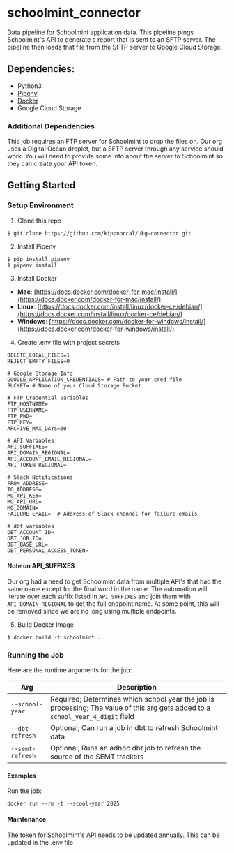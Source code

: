 # schoolmint_connector
Data pipeline for Schoolmint application data. This pipeline pings Schoolmint's API to generate a report that is sent to an SFTP server. The pipeline then loads that file from the SFTP server to Google Cloud Storage.

## Dependencies:

* Python3
* [Pipenv](https://pipenv.readthedocs.io/en/latest/)
* [Docker](https://www.docker.com/)
* Google Cloud Storage

### Additional Dependencies

This job requires an FTP server for Schoolmint to drop the files on. Our org uses a Digital Ocean droplet, but a SFTP server through any service should work. 
You will need to provide some info about the server to Schoolmint so they can create your API token.

## Getting Started

### Setup Environment

1. Clone this repo

```
$ git clone https://github.com/kippnorcal/ukg-connector.git 
```

2. Install Pipenv

```
$ pip install pipenv
$ pipenv install
```

3. Install Docker

* **Mac**: [https://docs.docker.com/docker-for-mac/install/](https://docs.docker.com/docker-for-mac/install/)
* **Linux**: [https://docs.docker.com/install/linux/docker-ce/debian/](https://docs.docker.com/install/linux/docker-ce/debian/)
* **Windows**: [https://docs.docker.com/docker-for-windows/install/](https://docs.docker.com/docker-for-windows/install/)

4. Create .env file with project secrets

```
DELETE_LOCAL_FILES=1
REJECT_EMPTY_FILES=0

# Google Storage Info
GOOGLE_APPLICATION_CREDENTIALS= # Path to your cred file
BUCKET= # Name of your Cloud Storage Bucket

# FTP Credential Variables
FTP_HOSTNAME=
FTP_USERNAME=
FTP_PWD=
FTP_KEY=
ARCHIVE_MAX_DAYS=60

# API Variables
API_SUFFIXES=
API_DOMAIN_REGIONAL=
API_ACCOUNT_EMAIL_REGIONAL=
API_TOKEN_REGIONAL=

# Slack Notifications
FROM_ADDRESS=
TO_ADDRESS=
MG_API_KEY=
MG_API_URL=
MG_DOMAIN=
FAILURE_EMAIL=  # Address of Slack channel for failure emails

# dbt variables
DBT_ACCOUNT_ID=
DBT_JOB_ID=
DBT_BASE_URL=
DBT_PERSONAL_ACCESS_TOKEN=
```
#### Note on API_SUFFIXES

Our org had a need to get Schoolmint data from multiple API's that had the same name except for the final word in the
name. The automation will iterate over each suffix listed in `API_SUFFIXES` and join them with `API_DOMAIN_REGIONAL` to 
get the full endpoint name. At some point, this will be removed since we are no long using multiple endpoints.

5. Build Docker Image

```
$ docker build -t schoolmint .
```

### Running the Job

Here are the runtime arguments for the job:

| Arg              | Description                                                                                                                     |
|------------------|---------------------------------------------------------------------------------------------------------------------------------|
| `--school-year`  | Required; Determines which school year the job is processing; The value of this arg gets added to a `school_year_4_digit` field |
| `--dbt-refresh`  | Optional; Can run a job in dbt to refresh Schoolmint data                                                                       |
| `--semt-refresh` | Optional; Runs an adhoc dbt job to refresh the source of the SEMT trackers                                                      |


#### Examples

Run the job:
```
docker run --rm -t --scool-year 2025
```

#### Maintenance

The token for Schoolmint's API needs to be updated annually. This can be updated in the .env file

